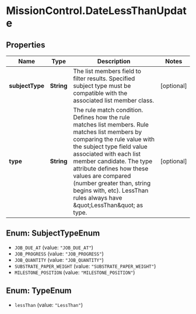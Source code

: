 # MissionControl.DateLessThanUpdate

## Properties
Name | Type | Description | Notes
------------ | ------------- | ------------- | -------------
**subjectType** | **String** | The list members field to filter results. Specified subject type must be compatible with the associated list member class. | [optional] 
**type** | **String** | The rule match condition. Defines how the rule matches list members. Rule matches list members by comparing the rule value with the subject type field value associated with each list member candidate. The type attribute defines how these values are compared (number greater than, string begins with, etc). LessThan rules always have \&quot;LessThan\&quot; as type. | [optional] 

<a name="SubjectTypeEnum"></a>
## Enum: SubjectTypeEnum

* `JOB_DUE_AT` (value: `"JOB_DUE_AT"`)
* `JOB_PROGRESS` (value: `"JOB_PROGRESS"`)
* `JOB_QUANTITY` (value: `"JOB_QUANTITY"`)
* `SUBSTRATE_PAPER_WEIGHT` (value: `"SUBSTRATE_PAPER_WEIGHT"`)
* `MILESTONE_POSITION` (value: `"MILESTONE_POSITION"`)


<a name="TypeEnum"></a>
## Enum: TypeEnum

* `lessThan` (value: `"LessThan"`)

